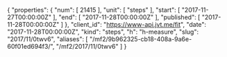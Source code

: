 {
  "properties": {
    "num": [
      21415
    ],
    "unit": [
      "steps"
    ],
    "start": [
      "2017-11-27T00:00:00Z"
    ],
    "end": [
      "2017-11-28T00:00:00Z"
    ],
    "published": [
      "2017-11-28T00:00:00Z"
    ]
  },
  "client_id": "https://www-api.jvt.me/fit",
  "date": "2017-11-28T00:00:00Z",
  "kind": "steps",
  "h": "h-measure",
  "slug": "2017/11/0twv6",
  "aliases": [
    "/mf2/9b962325-cb18-408a-9a6e-60f01ed694f3/",
    "/mf2/2017/11/0twv6"
  ]
}
